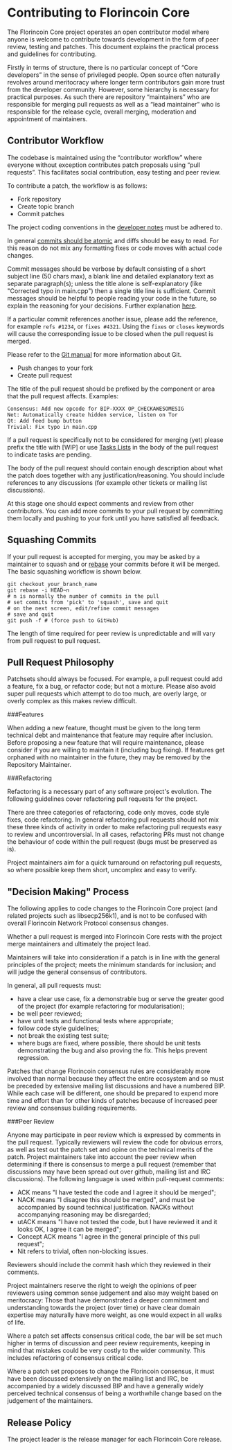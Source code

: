 Contributing to Florincoin Core
============================

The Florincoin Core project operates an open contributor model where anyone is welcome to contribute towards development in the form of peer review, testing and patches. This document explains the practical process and guidelines for contributing.

Firstly in terms of structure, there is no particular concept of “Core developers” in the sense of privileged people. Open source often naturally revolves around meritocracy where longer term contributors gain more trust from the developer community. However, some hierarchy is necessary for practical purposes. As such there are repository “maintainers” who are responsible for merging pull requests as well as a “lead maintainer” who is responsible for the release cycle, overall merging, moderation and appointment of maintainers.


Contributor Workflow
--------------------

The codebase is maintained using the “contributor workflow” where everyone without exception contributes patch proposals using “pull requests”. This facilitates social contribution, easy testing and peer review.

To contribute a patch, the workflow is as follows:

  - Fork repository
  - Create topic branch
  - Commit patches

The project coding conventions in the [developer notes](doc/developer-notes.md) must be adhered to.

In general [commits should be atomic](https://en.wikipedia.org/wiki/Atomic_commit#Atomic_commit_convention) and diffs should be easy to read. For this reason do not mix any formatting fixes or code moves with actual code changes.

Commit messages should be verbose by default consisting of a short subject line (50 chars max), a blank line and detailed explanatory text as separate paragraph(s); unless the title alone is self-explanatory (like "Corrected typo in main.cpp") then a single title line is sufficient. Commit messages should be helpful to people reading your code in the future, so explain the reasoning for your decisions. Further explanation [here](http://chris.beams.io/posts/git-commit/).

If a particular commit references another issue, please add the reference, for example `refs #1234`, or `fixes #4321`. Using the `fixes` or `closes` keywords will cause the corresponding issue to be closed when the pull request is merged.

Please refer to the [Git manual](https://git-scm.com/doc) for more information about Git.

  - Push changes to your fork
  - Create pull request

The title of the pull request should be prefixed by the component or area that the pull request affects. Examples:

    Consensus: Add new opcode for BIP-XXXX OP_CHECKAWESOMESIG
    Net: Automatically create hidden service, listen on Tor
    Qt: Add feed bump button
    Trivial: Fix typo in main.cpp

If a pull request is specifically not to be considered for merging (yet) please prefix the title with [WIP] or use [Tasks Lists](https://help.github.com/articles/basic-writing-and-formatting-syntax/#task-lists) in the body of the pull request to indicate tasks are pending.

The body of the pull request should contain enough description about what the patch does together with any justification/reasoning. You should include references to any discussions (for example other tickets or mailing list discussions).

At this stage one should expect comments and review from other contributors. You can add more commits to your pull request by committing them locally and pushing to your fork until you have satisfied all feedback.

Squashing Commits
---------------------------
If your pull request is accepted for merging, you may be asked by a maintainer to squash and or [rebase](https://git-scm.com/docs/git-rebase) your commits before it will be merged. The basic squashing workflow is shown below.

    git checkout your_branch_name
    git rebase -i HEAD~n
    # n is normally the number of commits in the pull
    # set commits from 'pick' to 'squash', save and quit
    # on the next screen, edit/refine commit messages
    # save and quit
    git push -f # (force push to GitHub)

The length of time required for peer review is unpredictable and will vary from pull request to pull request.


Pull Request Philosophy
-----------------------

Patchsets should always be focused. For example, a pull request could add a feature, fix a bug, or refactor code; but not a mixture. Please also avoid super pull requests which attempt to do too much, are overly large, or overly complex as this makes review difficult.


###Features

When adding a new feature, thought must be given to the long term technical debt and maintenance that feature may require after inclusion. Before proposing a new feature that will require maintenance, please consider if you are willing to maintain it (including bug fixing). If features get orphaned with no maintainer in the future, they may be removed by the Repository Maintainer.


###Refactoring

Refactoring is a necessary part of any software project's evolution. The following guidelines cover refactoring pull requests for the project.

There are three categories of refactoring, code only moves, code style fixes, code refactoring. In general refactoring pull requests should not mix these three kinds of activity in order to make refactoring pull requests easy to review and uncontroversial. In all cases, refactoring PRs must not change the behaviour of code within the pull request (bugs must be preserved as is).

Project maintainers aim for a quick turnaround on refactoring pull requests, so where possible keep them short, uncomplex and easy to verify.


"Decision Making" Process
-------------------------

The following applies to code changes to the Florincoin Core project (and related projects such as libsecp256k1), and is not to be confused with overall Florincoin Network Protocol consensus changes.

Whether a pull request is merged into Florincoin Core rests with the project merge maintainers and ultimately the project lead.

Maintainers will take into consideration if a patch is in line with the general principles of the project; meets the minimum standards for inclusion; and will judge the general consensus of contributors.

In general, all pull requests must:

  - have a clear use case, fix a demonstrable bug or serve the greater good of the project (for example refactoring for modularisation);
  - be well peer reviewed;
  - have unit tests and functional tests where appropriate;
  - follow code style guidelines;
  - not break the existing test suite;
  - where bugs are fixed, where possible, there should be unit tests demonstrating the bug and also proving the fix. This helps prevent regression.

Patches that change Florincoin consensus rules are considerably more involved than normal because they affect the entire ecosystem and so must be preceded by extensive mailing list discussions and have a numbered BIP. While each case will be different, one should be prepared to expend more time and effort than for other kinds of patches because of increased peer review and consensus building requirements.


###Peer Review

Anyone may participate in peer review which is expressed by comments in the pull request. Typically reviewers will review the code for obvious errors, as well as test out the patch set and opine on the technical merits of the patch. Project maintainers take into account the peer review when determining if there is consensus to merge a pull request (remember that discussions may have been spread out over github, mailing list and IRC discussions). The following language is used within pull-request comments:

  - ACK means "I have tested the code and I agree it should be merged";
  - NACK means "I disagree this should be merged", and must be accompanied by sound technical justification. NACKs without accompanying reasoning may be disregarded;
  - utACK means "I have not tested the code, but I have reviewed it and it looks OK, I agree it can be merged";
  - Concept ACK means "I agree in the general principle of this pull request";
  - Nit refers to trivial, often non-blocking issues.

Reviewers should include the commit hash which they reviewed in their comments.

Project maintainers reserve the right to weigh the opinions of peer reviewers using common sense judgement and also may weight based on meritocracy: Those that have demonstrated a deeper commitment and understanding towards the project (over time) or have clear domain expertise may naturally have more weight, as one would expect in all walks of life.

Where a patch set affects consensus critical code, the bar will be set much higher in terms of discussion and peer review requirements, keeping in mind that mistakes could be very costly to the wider community. This includes refactoring of consensus critical code.

Where a patch set proposes to change the Florincoin consensus, it must have been discussed extensively on the mailing list and IRC, be accompanied by a widely discussed BIP and have a generally widely perceived technical consensus of being a worthwhile change based on the judgement of the maintainers.


Release Policy
--------------

The project leader is the release manager for each Florincoin Core release.
